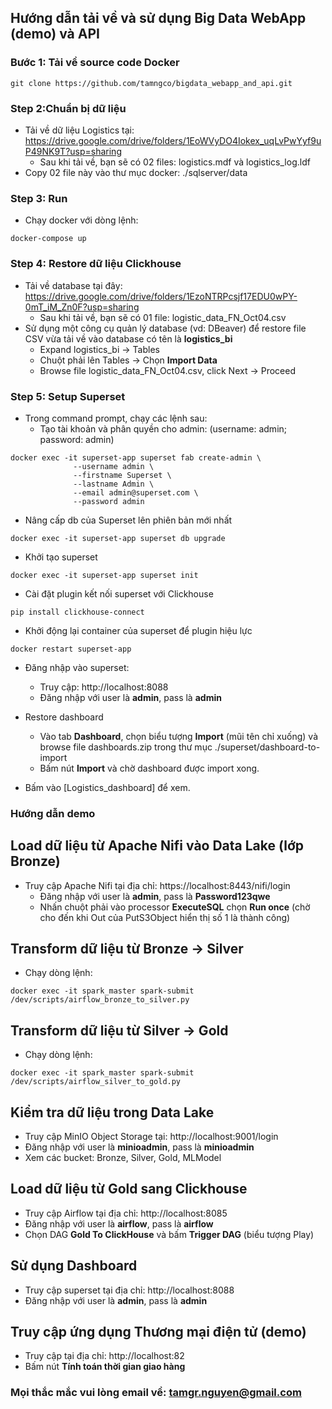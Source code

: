 ## Hướng dẫn tải về và sử dụng Big Data WebApp (demo) và API
### Bước 1: Tải về source code Docker
```
git clone https://github.com/tamngco/bigdata_webapp_and_api.git
```
### Step 2:Chuẩn bị dữ liệu
- Tải về dữ liệu Logistics tại: https://drive.google.com/drive/folders/1EoWVyDO4Iokex_uqLvPwYyf9uP49NK9T?usp=sharing
  - Sau khi tải về, bạn sẽ có 02 files:
    logistics.mdf và logistics_log.ldf
- Copy 02 file này vào thư mục docker:
    ./sqlserver/data

### Step 3: Run
- Chạy docker với dòng lệnh:
```
docker-compose up
```

### Step 4: Restore dữ liệu Clickhouse
- Tải về database tại đây: https://drive.google.com/drive/folders/1EzoNTRPcsjf17EDU0wPY-0mT_iM_Zn0F?usp=sharing
  - Sau khi tải về, bạn sẽ có 01 file: logistic_data_FN_Oct04.csv
- Sử dụng một công cụ quản lý database (vd: DBeaver) để restore file CSV vừa tải về vào database có tên là **logistics_bi**
  - Expand logistics_bi -> Tables
  - Chuột phải lên Tables -> Chọn **Import Data**
  - Browse file logistic_data_FN_Oct04.csv, click Next -> Proceed

### Step 5: Setup Superset
- Trong command prompt, chạy các lệnh sau:
  - Tạo tài khoản và phân quyền cho admin: (username: admin; password: admin)
```
docker exec -it superset-app superset fab create-admin \
              --username admin \
              --firstname Superset \
              --lastname Admin \
              --email admin@superset.com \
              --password admin
```
  - Nâng cấp db của Superset lên phiên bản mới nhất
```
docker exec -it superset-app superset db upgrade
```

  - Khởi tạo superset
```
docker exec -it superset-app superset init
```

  - Cài đặt plugin kết nối superset với Clickhouse
```
pip install clickhouse-connect
```

- Khởi động lại container của superset để plugin hiệu lực
```
docker restart superset-app
```
- Đăng nhập vào superset:
  - Truy cập: http://localhost:8088
  - Đăng nhập với user là **admin**, pass là **admin**
 
- Restore dashboard
  - Vào tab **Dashboard**, chọn biểu tượng **Import** (mũi tên chỉ xuống) và browse file dashboards.zip trong thư mục ./superset/dashboard-to-import
  - Bấm nút **Import** và chờ dashboard được import xong.

- Bấm vào [Logistics_dashboard] để xem.

### Hướng dẫn demo
## Load dữ liệu từ Apache Nifi vào Data Lake (lớp Bronze)
- Truy cập Apache Nifi tại địa chỉ: https://localhost:8443/nifi/login
  - Đăng nhập với user là **admin**, pass là **Password123qwe**
  - Nhấn chuột phải vào processor **ExecuteSQL** chọn **Run once** (chờ cho đến khi Out của PutS3Object hiển thị số 1 là thành công)

## Transform dữ liệu từ Bronze -> Silver
- Chạy dòng lệnh:
```
docker exec -it spark_master spark-submit /dev/scripts/airflow_bronze_to_silver.py
```

## Transform dữ liệu từ Silver -> Gold
- Chạy dòng lệnh:
```
docker exec -it spark_master spark-submit /dev/scripts/airflow_silver_to_gold.py
```

## Kiểm tra dữ liệu trong Data Lake
- Truy cập MinIO Object Storage tại: http://localhost:9001/login
- Đăng nhập với user là **minioadmin**, pass là **minioadmin**
- Xem các bucket: Bronze, Silver, Gold, MLModel

## Load dữ liệu từ Gold sang Clickhouse
- Truy cập Airflow tại địa chỉ: http://localhost:8085
- Đăng nhập với user là **airflow**, pass là **airflow**
- Chọn DAG **Gold To ClickHouse** và bấm **Trigger DAG** (biểu tượng Play)

## Sử dụng Dashboard
- Truy cập superset tại địa chỉ: http://localhost:8088
- Đăng nhập với user là **admin**, pass là **admin**

## Truy cập ứng dụng Thương mại điện tử (demo)
- Truy cập tại địa chỉ: http://localhost:82
- Bấm nút **Tính toán thời gian giao hàng**

### Mọi thắc mắc vui lòng email về: tamgr.nguyen@gmail.com
